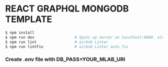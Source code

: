# REACT GRAPHQL MONGODB TEMPLATE

```bash
$ npm install
$ npm run dev                  # Spins up server on localhost:8080, along with MongoDB instance
$ npm run lint                 # airbnb Linter
$ npm run lintFix              # airbnb Linter auto fix
```

### Create .env file with DB_PASS=YOUR_MLAB_URI